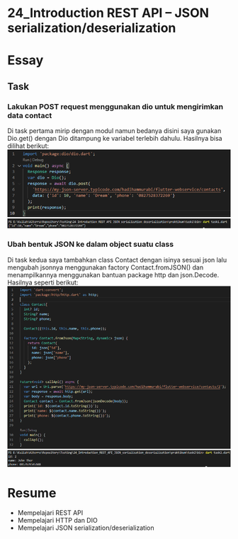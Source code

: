 # 24_Introduction REST API – JSON serialization/deserialization

# Essay

## Task

### Lakukan POST request menggunakan dio untuk mengirimkan data contact
Di task pertama mirip dengan modul namun bedanya disini saya gunakan Dio.get() dengan Dio ditampung ke variabel terlebih dahulu. Hasilnya bisa dilihat berikut:
![](screenshoot/SourceCodeTask1.png)
![](screenshoot/OutputTask1.png)

### Ubah bentuk JSON ke dalam object suatu class
Di task kedua saya tambahkan class Contact dengan isinya sesuai json lalu mengubah jsonnya menggunakan factory Contact.fromJSON() dan menampilkannya menggunakan bantuan package http dan json.Decode. Hasilnya seperti berikut:
![](screenshoot/SourceCodeTask2.png)
![](screenshoot/OutputTask2.png)

# Resume
- Mempelajari REST API
- Mempelajari HTTP dan DIO
- Mempelajari JSON serialization/deserialization